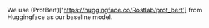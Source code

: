 We use (ProtBert)['https://huggingface.co/Rostlab/prot_bert'] from Huggingface as our baseline model.
